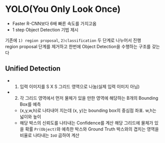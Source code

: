 # YOLO(You Only Look Once)

- Faster R-CNN보다 6배 빠른 속도를 가지고옴
- 1 step Object Detection 기법 제시

기존에 ```1) region proposal```, ```2)classification``` 두 단계로 나누어서 진행  
region proposal 단계를 제거하고 한번에 Object Detection을 수행하는 구조를 갖는다  

## Unified Detection
- 1. 입력 이미지를 S X S 그리드 영역으로 나눔(실제 입력 이미지 아님)
- 2. 각 그리드 영역에서 먼저 물체가 있을 만한 영역에 해당하는 B개의 Bounding Box를 예측
  - (x,y,w,h)로 나타내어 지는데 (x, y)는 bounding box의 중심점 좌표. w,h는 넓이와 높이
  - 해당 박스의 신뢰도를 나타내는 Confidence를 계산
    해당 그리드에 물체가 있을 확률 ```Pr(Object)```와 예측한 박스와 Ground Truth 박스와의 겹치는 영역을 비율로 나타내는 ```IoU``` 곱하여 계산
